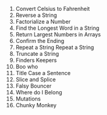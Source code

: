 01. Convert Celsius to Fahrenheit
02. Reverse a String
03. Factorialize a Number
04. Find the Longest Word in a String
05. Return Largest Numbers in Arrays
06. Confirm the Ending
07. Repeat a String Repeat a String
08. Truncate a String
09. Finders Keepers
10. Boo who
11. Title Case a Sentence
12. Slice and Splice
13. Falsy Bouncer
14. Where do I Belong
15. Mutations
16. Chunky Monkey
